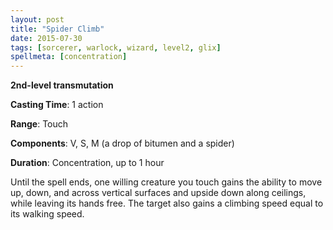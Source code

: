 ```yaml
---
layout: post
title: "Spider Climb"
date: 2015-07-30
tags: [sorcerer, warlock, wizard, level2, glix]
spellmeta: [concentration]
---
```


**2nd-level transmutation**

**Casting Time**: 1 action

**Range**: Touch

**Components**: V, S, M (a drop of bitumen and a spider)

**Duration**: Concentration, up to 1 hour

Until the spell ends, one willing creature you touch gains the ability to move up, down, and across vertical surfaces and upside down along ceilings, while leaving its hands free. The target also gains a climbing speed equal to its walking speed.
